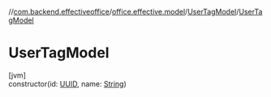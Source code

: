 //[com.backend.effectiveoffice](IdeaProjects/labs-office-elevator/effectiveOfficeBackend/documentation/gfm/index.md)/[office.effective.model](IdeaProjects/labs-office-elevator/effectiveOfficeBackend/documentation/gfm/com.backend.effectiveoffice/office.effective.model/index.md)/[UserTagModel](IdeaProjects/labs-office-elevator/effectiveOfficeBackend/documentation/gfm/com.backend.effectiveoffice/office.effective.model/-user-tag-model/index.md)/[UserTagModel](IdeaProjects/labs-office-elevator/effectiveOfficeBackend/documentation/gfm/com.backend.effectiveoffice/office.effective.model/-user-tag-model/-user-tag-model.md)

# UserTagModel

[jvm]\
constructor(id: [UUID](https://docs.oracle.com/javase/8/docs/api/java/util/UUID.html), name: [String](https://kotlinlang.org/api/latest/jvm/stdlib/kotlin/-string/index.html))
